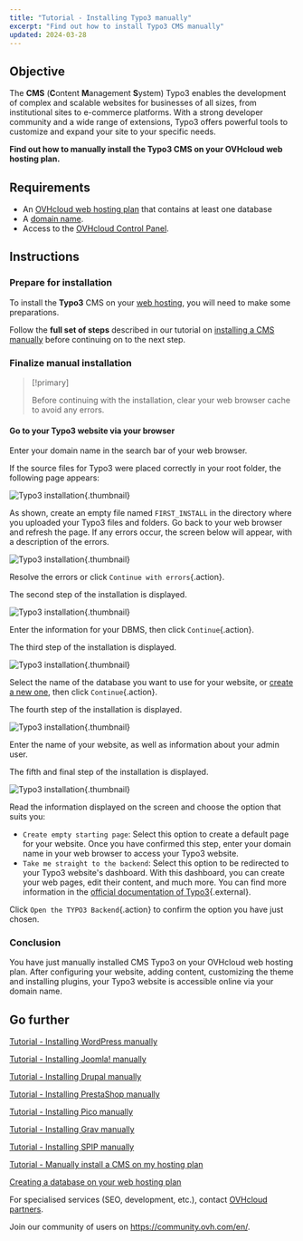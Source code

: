 ```yaml
---
title: "Tutorial - Installing Typo3 manually"
excerpt: "Find out how to install Typo3 CMS manually"
updated: 2024-03-28
---
```


## Objective

The **CMS** (**C**ontent **M**anagement **S**ystem) Typo3 enables the development of complex and scalable websites for businesses of all sizes, from institutional sites to e-commerce platforms. With a strong developer community and a wide range of extensions, Typo3 offers powerful tools to customize and expand your site to your specific needs.

**Find out how to manually install the Typo3 CMS on your OVHcloud web hosting plan.**

## Requirements

- An [OVHcloud web hosting plan](https://www.ovhcloud.com/en-ie/web-hosting/) that contains at least one database
- A [domain name](https://www.ovhcloud.com/en-ie/domains/).
- Access to the [OVHcloud Control Panel](/links/manager).

## Instructions

### Prepare for installation

To install the **Typo3** CMS on your [web hosting](https://www.ovhcloud.com/en-ie/web-hosting/), you will need to make some preparations.

Follow the **full set of steps** described in our tutorial on [installing a CMS manually](/pages/web_cloud/web_hosting/cms_manual_installation) before continuing on to the next step.

### Finalize manual installation

> [!primary]
>
> Before continuing with the installation, clear your web browser cache to avoid any errors.
>

#### Go to your Typo3 website via your browser

Enter your domain name in the search bar of your web browser.

If the source files for Typo3 were placed correctly in your root folder, the following page appears:

![Typo3 installation](images/install_step_one.png){.thumbnail}

As shown, create an empty file named `FIRST_INSTALL` in the directory where you uploaded your Typo3 files and folders. Go back to your web browser and refresh the page. If any errors occur, the screen below will appear, with a description of the errors.

![Typo3 installation](images/install_step_2_error.png){.thumbnail}

Resolve the errors or click `Continue with errors`{.action}.

The second step of the installation is displayed.

![Typo3 installation](images/install_step_2.png){.thumbnail}

Enter the information for your DBMS, then click `Continue`{.action}.

The third step of the installation is displayed.

![Typo3 installation](images/install_step_3.png){.thumbnail}

Select the name of the database you want to use for your website, or [create a new one](/pages/web_cloud/web_hosting/sql_create_database), then click `Continue`{.action}.

The fourth step of the installation is displayed.

![Typo3 installation](images/install_step_4.png){.thumbnail}

Enter the name of your website, as well as information about your admin user.

The fifth and final step of the installation is displayed.

![Typo3 installation](images/install_step_5.png){.thumbnail}

Read the information displayed on the screen and choose the option that suits you:

- `Create empty starting page`: Select this option to create a default page for your website. Once you have confirmed this step, enter your domain name in your web browser to access your Typo3 website.
- `Take me straight to the backend`: Select this option to be redirected to your Typo3 website's dashboard. With this dashboard, you can create your web pages, edit their content, and much more. You can find more information in the [official documentation of Typo3](https://docs.typo3.org/Home/GettingStarted.html){.external}.

Click `Open the TYPO3 Backend`{.action} to confirm the option you have just chosen.

### Conclusion

You have just manually installed CMS Typo3 on your OVHcloud web hosting plan. After configuring your website, adding content, customizing the theme and installing plugins, your Typo3 website is accessible online via your domain name.

## Go further <a name="go-further"></a>

[Tutorial - Installing WordPress manually](/pages/web_cloud/web_hosting/cms_manual_installation_wordpress)

[Tutorial - Installing Joomla! manually](/pages/web_cloud/web_hosting/cms_manual_installation_joomla)

[Tutorial - Installing Drupal manually](/pages/web_cloud/web_hosting/cms_manual_installation_drupal)

[Tutorial - Installing PrestaShop manually](/pages/web_cloud/web_hosting/cms_manual_installation_prestashop)

[Tutorial - Installing Pico manually](/pages/web_cloud/web_hosting/cms_manual_installation_pico)

[Tutorial - Installing Grav manually](/pages/web_cloud/web_hosting/cms_manual_installation_grav)

[Tutorial - Installing SPIP manually](/pages/web_cloud/web_hosting/cms_manual_installation_spip)

[Tutorial - Manually install a CMS on my hosting plan](/pages/web_cloud/web_hosting/cms_manual_installation)

[Creating a database on your web hosting plan](/pages/web_cloud/web_hosting/sql_create_database)
 
For specialised services (SEO, development, etc.), contact [OVHcloud partners](/links/partner).
 
Join our community of users on <https://community.ovh.com/en/>.